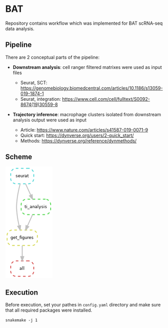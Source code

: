 # BAT

Repository contains workflow which was implemented for BAT scRNA-seq data analysis.

## Pipeline
There are 2 conceptual parts of the pipeline:

* **Downstream analysis**: cell ranger filtered matrixes were used as input files 
    * Seurat, SCT: https://genomebiology.biomedcentral.com/articles/10.1186/s13059-019-1874-1
    * Seurat, integration: https://www.cell.com/cell/fulltext/S0092-8674(19)30559-8

* **Trajectory inference**: macrophage clusters isolated from downstream analysis output were used as input
    * Article: https://www.nature.com/articles/s41587-019-0071-9
    * Quick start: https://dynverse.org/users/2-quick_start/
    * Methods: https://dynverse.org/reference/dynmethods/

## Scheme

![workflow](job_dag.png)

## Execution

Before execution, set your pathes in `config.yaml` directory and make sure that all required packages were installed.

```{commandline}
snakemake -j 1
```
